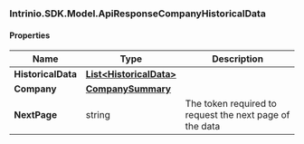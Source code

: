 [//]: # (CLASS:Intrinio.SDK.Model.ApiResponseCompanyHistoricalData)

[//]: # (KIND:object)

### Intrinio.SDK.Model.ApiResponseCompanyHistoricalData
#### Properties

[//]: # (START_DEFINITION)

Name | Type | Description
------------ | ------------- | -------------
**HistoricalData** | [**List&lt;HistoricalData&gt;**](HistoricalData.md) |  &nbsp;
**Company** | [**CompanySummary**](CompanySummary.md) |  &nbsp;
**NextPage** | string | The token required to request the next page of the data &nbsp;

[//]: # (END_DEFINITION)


[//]: # (CONTAINED_CLASS:Intrinio.SDK.Model.HistoricalData)


[//]: # (CONTAINED_CLASS:Intrinio.SDK.Model.CompanySummary)


